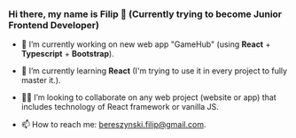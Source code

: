 ### Hi there, my name is Filip 👋 (Currently trying to become Junior Frontend Developer)


 - 🔭 I’m currently working on new web app "GameHub" (using **React** + **Typescript** + **Bootstrap**).

- 🌱 I’m currently learning **React** (I'm trying to use it in every project to fully master it.).

- 🙋‍♂️ I’m looking to collaborate on any web project (website or app) that includes technology of React framework or vanilla JS.

- 📫 How to reach me: bereszynski.filip@gmail.com.
